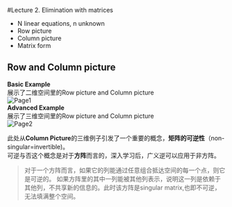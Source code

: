 #Lecture 2. Elimination with matrices
* N linear equations, n unknown
* Row picture
* Column picture
* Matrix form  
 
## Row and Column picture
**Basic Example**  
展示了二维空间里的Row picture and Column picture  
![Page1](https://github.com/zhukuixi/RainyNight/blob/master/LinearAlgebra/Images/L1_1.jpg)  
**Advanced Example**  
展示了三维空间里的Row picture and Column picture    
![Page2](https://github.com/zhukuixi/RainyNight/blob/master/LinearAlgebra/Images/L1_2.jpg)      

此处从**Column Picture**的三维例子引发了一个重要的概念，**矩阵的可逆性**（non-singular=invertible)。  
可逆与否这个概念是对于**方阵**而言的，深入学习后，广义逆可以应用于非方阵。  

> 对于一个方阵而言，如果它的列能通过任意组合抵达空间的每一个点，则它是可逆的。
如果方阵里的其中一列能被其他列表示，说明这一列是依赖于其他列，不共享新的信息的。此时该方阵是singular matrix,也即不可逆，无法填满整个空间。








